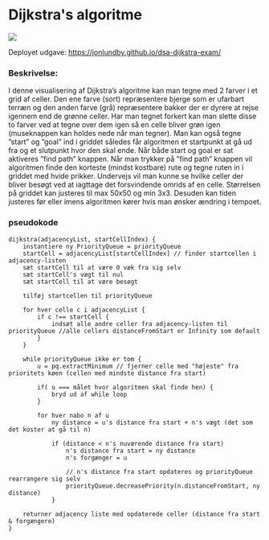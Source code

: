 # Dijkstra's algoritme

<image src="./assets/Dijkstra_Path_01.png">

Deployet udgave: https://jonlundby.github.io/dsa-dijkstra-exam/

### Beskrivelse:
I denne visualisering af Dijkstra’s algoritme kan man tegne med 2 farver i et grid af celler. Den ene farve (sort) repræsentere bjerge som er ufarbart terræn og den anden farve (grå) repræsentere bakker der er dyrere at rejse igennem end de grønne celler. Har man tegnet forkert kan man slette disse to farver ved at tegne over dem igen så en celle bliver grøn igen (museknappen kan holdes nede når man tegner). Man kan også tegne ”start” og ”goal” ind i griddet således får algoritmen et startpunkt at gå ud fra og et slutpunkt hvor den skal ende. Når både start og goal er sat aktiveres ”find path” knappen. Når man trykker på ”find path” knappen vil algoritmen finde den korteste (mindst kostbare) rute og tegne ruten in i griddet med hvide prikker. Undervejs vil man kunne se hvilke celler der bliver besøgt ved at iagttage det forsvindende omrids af en celle. Størrelsen på griddet kan justeres til max 50x50 og min 3x3. Desuden kan tiden justeres før eller imens algoritmen kører hvis man ønsker ændring i tempoet.


### pseudokode

```
dijkstra(adjacencyList, startCellIndex) {
    instantiere ny PriorityQueue = priorityQueue
    startCell = adjacencyList[startCellIndex] // finder startcellen i adjacency-listen
    sæt startCell til at være 0 væk fra sig selv
    sæt startCell's vægt til nul
    sæt startCell til at være besøgt

    tilføj startcellen til priorityQueue

    for hver celle c i adjacencyList {
        if c !== startCell {
            indsæt alle andre celler fra adjacency-listen til priorityQueue //alle cellers distanceFromStart er Infinity som default
        }
    }

    while priorityQueue ikke er tom {
        u = pq.extractMinimum // fjerner celle med "højeste" fra prioritets køen (cellen med mindste distance fra start)

        if( u === målet hvor algoritmen skal finde hen) {
            bryd ud af while loop
        }

        for hver nabo n af u
            ny distance = u's distance fra start + n's vægt (det som det koster at gå til n)

            if (distance < n's nuværende distance fra start)
                n's distance fra start = ny distance
                n's forgænger = u

                // n's distance fra start opdateres og priorityQueue rearrangere sig selv
                priorityQueue.decreasePriority(n.distanceFromStart, ny distance)
            }

    returner adjacency liste med opdaterede celler (distance fra start & forgængere)
}
```
